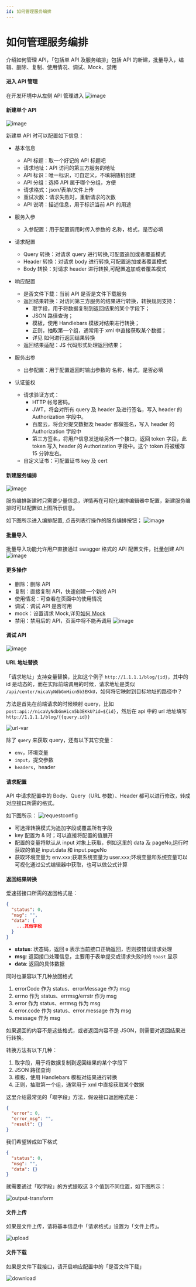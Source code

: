 ```yaml
---
id: 如何管理服务编排
---
```


# 如何管理服务编排

介绍如何管理 API，「包括单 API 及服务编排」包括 API 的新建，批量导入，编辑、删除、复制、使用情况、调试、Mock、禁用

#### 进入 API 管理

在开发环境中从左侧 API 管理进入
![image](../../../../static/img/API/API%E7%BC%96%E6%8E%92/n-api-list.png)

#### 新建单个 API

![image](../../../../static/img/api/API%E7%BC%96%E6%8E%92/new-api.png)

新建单 API 时可以配置如下信息：

- 基本信息
  - API 标题：取一个好记的 API 标题吧
  - 请求地址：API 访问的第三方服务的地址
  - API 标识：唯一标识，可自定义，不填将随机创建
  - API 分组：选择 API 属于哪个分组，方便
  - 请求格式：json/表单/文件上传
  - 重试次数：请求失败时，重新请求的次数
  - API 说明：描述信息，用于标识当前 API 的用途
- 服务入参
  - 入参配置：用于配置调用时传入参数的 名称，格式，是否必填
- 请求配置
  - Query 转换：对请求 query 进行转换,可配置追加或者覆盖模式
  - Header 转换：对请求 body 进行转换,可配置追加或者覆盖模式
  - Body 转换：对请求 header 进行转换,可配置追加或者覆盖模式
- 响应配置
  - 是否文件下载：当前 API 是否是文件下载服务
  - 返回结果转换：对访问第三方服务的结果进行转换，转换规则支持：
    - 取字段，用于将数据复制到返回结果的某个字段下；
    - JSON 路径查询；
    - 模板，使用 Handlebars 模板对结果进行转换；
    - 正则，抽取第一个组，通常用于 xml 中直接获取某个数据；
    - 详见 如何进行返回结果转换
  - 返回结果适配：JS 代码形式处理返回结果；
- 服务出参

  - 出参配置：用于配置返回时输出参数的 名称，格式，是否必填

- 认证鉴权
  - 请求验证方式：
    - HTTP 帐号密码。
    - JWT，将会对所有 query 及 header 及进行签名，写入 header 的 Authorization 字段中。
    - 百度云，将会对提交数据及 header 都做签名，写入 header 的 Authorization 字段中
    - 第三方签名，将用户信息发送给另外一个接口，返回 token 字段，此 token 写入 header 的 Authorization 字段中。这个 token 将被缓存 15 分钟左右。
  - 自定义证书：可配置证书 key 及 cert

#### 新建服务编排

![image](../../../../static/img/api/API%E7%BC%96%E6%8E%92/n-api-arrange.png)

服务编排新建时只需要少量信息，详情再在可视化编排编辑器中配置，新建服务编排时可以配置如上图所示信息。

如下图所示进入编排配置, 点击列表行操作的服务编排按钮；
![image](../../../../static/img/api/API%E7%BC%96%E6%8E%92/n-api-arrange-enter.png)

#### 批量导入

批量导入功能允许用户直接通过 swagger 格式的 API 配置文件，批量创建 API
![image](../../../../static/img/api/API%E7%BC%96%E6%8E%92/n-api-batch-add.png)

#### 更多操作

- 删除：删除 API
- 复制：直接复制 API，快速创建一个新的 API
- 使用情况：可查看在页面中的使用情况
- 调试：调试 API 是否可用
- mock：设置请求 Mock,详见[如何 Mock](./%E5%A6%82%E4%BD%95Mock%E6%9C%8D%E5%8A%A1%E7%BC%96%E6%8E%92.md)
- 禁用：禁用后的 API，页面中将不能再调用
  ![image](../../../../static/img/api/API%E7%BC%96%E6%8E%92/n-api-more.png)

#### 调试 API

![image](../../../../static/img/api/API%E7%BC%96%E6%8E%92/n-debug-api.png)

#### URL 地址替换

「请求地址」支持变量替换，比如这个例子 `http://1.1.1.1/blog/{id}`，其中的 id 是动态的，而在实际前端调用的时候，请求地址是类似 `/api/center/nicaVyNdbGmHicn5b3EKkU`，如何将它映射到目标地址的路径中？

方法是首先在前端请求的时候映射 query，比如 `post:api://nicaVyNdbGmHicn5b3EKkU?id=${id}`，然后在 api 中的 url 地址填写 `http://1.1.1.1/blog/{{query.id}}`

![url-var](../../static/img/API/API中心/url-var.png)

除了 `query` 来获取 query，还有以下其它变量：

- `env`，环境变量
- `input`，提交参数
- `headers`，header

#### 请求配置

API 中请求配置中的 Body、Query（URL 参数）、Header 都可以进行修改，转成对应接口所需的格式。

如下图所示：
![requestconfig](../../static/img/API/API%E7%BC%96%E6%8E%92/n-api-request-config.png)

- 可选择转换模式为追加字段或覆盖所有字段
- key 配置为 & 时；可以直接将配置的值展开
- 配置的变量将默认从 input 对象上获取，例如这里的 data 及 pageNo,运行时获取的值是 input.data 和 input.pageNo
- 获取环境变量为 env.xxx;获取系统变量为 user.xxx;环境变量和系统变量可以可视化通过公式编辑器中获取，也可以做公式计算

#### 返回结果转换

爱速搭接口所需的返回格式是：

```json
{
  "status": 0,
  "msg": "",
  "data": {
    ...其他字段
  }
}
```

- **status**: 状态码，返回 `0` 表示当前接口正确返回，否则按错误请求处理
- **msg**: 返回接口处理信息，主要用于表单提交或请求失败时的 `toast` 显示
- **data**: 返回的具体数据

同时也兼容以下几种放回格式

1. errorCode 作为 status、errorMessage 作为 msg
2. errno 作为 status、errmsg/errstr 作为 msg
3. error 作为 status、errmsg 作为 msg
4. error.code 作为 status、error.message 作为 msg
5. message 作为 msg

如果返回的内容不是这些格式，或者返回内容不是 JSON，则需要对返回结果进行转换。

转换方法有以下几种：

1. 取字段，用于将数据复制到返回结果的某个字段下
2. JSON 路径查询
3. 模板，使用 Handlebars 模板对结果进行转换
4. 正则，抽取第一个组，通常用于 xml 中直接获取某个数据

这里介绍最常见的「取字段」方法，假设接口返回格式是：

```json
{
  "error": 0,
  "error_msg": "",
  "result": {}
}
```

我们希望转成如下格式

```json
{
  "status": 0,
  "msg": "",
  "data": {}
}
```

就需要通过「取字段」的方式提取这 3 个值到不同位置，如下图所示：

![output-transform](../../static/img/API/API中心/output-transform.png)

#### 文件上传

如果是文件上传，请将基本信息中「请求格式」设置为「文件上传」。

![upload](../../static/img/API/API%E7%BC%96%E6%8E%92/n-api-upload.png)

#### 文件下载

如果是文件下载接口，请开启响应配置中的「是否文件下载」

![download](../../static/img/API/API%E7%BC%96%E6%8E%92/n-api-download.png)
